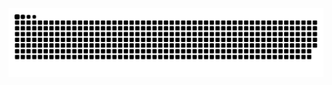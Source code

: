 <!--## Hello👋

<img alt="Java" src ="https://img.shields.io/badge/Java-007396.svg?&style=for-the-badge&logo=Java&logoColor=white"/>
-->
<img src="https://github.com/Ahnsukjoo/Ahnsukjoo/blob/output/github-contribution-grid-snake.svg"/>


